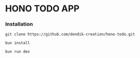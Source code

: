 # HONO TODO APP

### Installation

```
git clone https://github.com/dendik-creation/hono-todo.git
```

```
bun install
```

```
bun run dev
```
